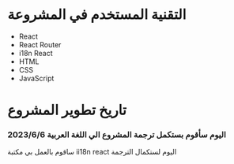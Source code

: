 # التقنية المستخدم في المشروعة

- React
- React Router
- i18n React
- HTML 
- CSS
- JavaScript
# تاريخ تطوير المشروع

### اليوم سأقوم بستكمل ترجمة المشروع الي اللغة العربية 2023/6/6

ساقوم بالعمل بي مكتبة ii18n react اليوم لستكمال الترجمة
